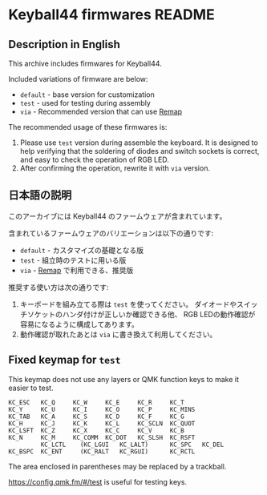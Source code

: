 # Keyball44 firmwares README

## Description in English

This archive includes firmwares for Keyball44.

Included variations of firmware are below:

* `default` - base version for customization
* `test` - used for testing during assembly
* `via` - Recommended version that can use [Remap][remap]

The recommended usage of these firmwares is:

1.  Please use `test` version during assemble the keyboard.
    It is designed to help verifying that the soldering of diodes and switch
    sockets is correct, and easy to check the operation of RGB LED.
2.  After confirming the operation, rewrite it with `via` version.

## 日本語の説明

このアーカイブには Keyball44 のファームウェアが含まれています。

含まれているファームウェアのバリエーションは以下の通りです:

* `default` - カスタマイズの基礎となる版
* `test` - 組立時のテストに用いる版
* `via` - [Remap][remap] で利用できる、推奨版

推奨する使い方は次の通りです:

1.  キーボードを組み立てる際は `test` を使ってください。
    ダイオードやスイッチソケットのハンダ付けが正しいか確認できる他、
    RGB LEDの動作確認が容易になるように構成してあります。
2.  動作確認が取れたあとは `via` に書き換えて利用してください。

## Fixed keymap for `test`

This keymap does not use any layers or QMK function keys to make it easier to test.

```
KC_ESC   KC_Q     KC_W     KC_E     KC_R     KC_T                           KC_Y     KC_U     KC_I     KC_O     KC_P     KC_MINS
KC_TAB   KC_A     KC_S     KC_D     KC_F     KC_G                           KC_H     KC_J     KC_K     KC_L     KC_SCLN  KC_QUOT
KC_LSFT  KC_Z     KC_X     KC_C     KC_V     KC_B                           KC_N     KC_M     KC_COMM  KC_DOT   KC_SLSH  KC_RSFT
         KC_LCTL    (KC_LGUI   KC_LALT)      KC_SPC   KC_DEL       KC_BSPC  KC_ENT     (KC_RALT   KC_RGUI)      KC_RCTL
```

The area enclosed in parentheses may be replaced by a trackball.

<https://config.qmk.fm/#/test> is useful for testing keys.

[remap]:https://remap-keys.app/
